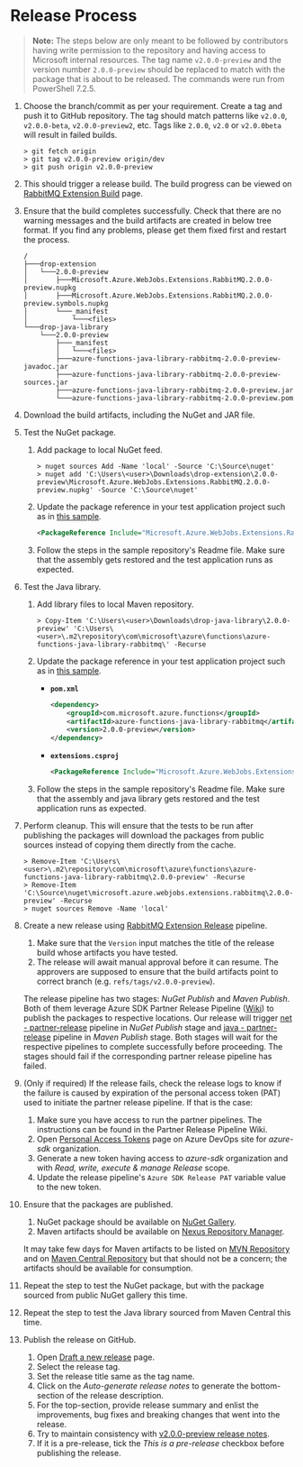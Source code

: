 # Release Process

> **Note:** The steps below are only meant to be followed by contributors having write permission to the repository and having access to Microsoft internal resources. The tag name `v2.0.0-preview` and the version number `2.0.0-preview` should be replaced to match with the package that is about to be released. The commands were run from PowerShell 7.2.5.

1. Choose the branch/commit as per your requirement. Create a tag and push it to GitHub repository. The tag should match patterns like `v2.0.0`, `v2.0.0-beta`, `v2.0.0-preview2`, etc. Tags like `2.0.0`, `v2.0` or `v2.0.0beta` will result in failed builds.

    ```console
    > git fetch origin
    > git tag v2.0.0-preview origin/dev
    > git push origin v2.0.0-preview
    ```

1. This should trigger a release build. The build progress can be viewed on [RabbitMQ Extension Build](https://dev.azure.com/azfunc/Azure%20Functions/_build?definitionId=48) page.

1. Ensure that the build completes successfully. Check that there are no warning messages and the build artifacts are created in below tree format. If you find any problems, please get them fixed first and restart the process.

    ```text
    /
    ├───drop-extension
    │   └───2.0.0-preview
    │       ├───Microsoft.Azure.WebJobs.Extensions.RabbitMQ.2.0.0-preview.nupkg
    │       ├───Microsoft.Azure.WebJobs.Extensions.RabbitMQ.2.0.0-preview.symbols.nupkg
    │       └───_manifest
    │           └───<files>
    └───drop-java-library
        └───2.0.0-preview
            ├───_manifest
            │   └───<files>
            ├───azure-functions-java-library-rabbitmq-2.0.0-preview-javadoc.jar
            ├───azure-functions-java-library-rabbitmq-2.0.0-preview-sources.jar
            ├───azure-functions-java-library-rabbitmq-2.0.0-preview.jar
            └───azure-functions-java-library-rabbitmq-2.0.0-preview.pom
    ```

1. Download the build artifacts, including the NuGet and JAR file.

1. Test the NuGet package.

    1. Add package to local NuGet feed.

        ```console
        > nuget sources Add -Name 'local' -Source 'C:\Source\nuget'
        > nuget add 'C:\Users\<user>\Downloads\drop-extension\2.0.0-preview\Microsoft.Azure.WebJobs.Extensions.RabbitMQ.2.0.0-preview.nupkg' -Source 'C:\Source\nuget'
        ```

    1. Update the package reference in your test application project such as in [this sample](https://github.com/JatinSanghvi/rabbitmq-functionapp).

        ```xml
        <PackageReference Include="Microsoft.Azure.WebJobs.Extensions.RabbitMQ" Version="2.0.0-preview" />
        ```

    1. Follow the steps in the sample repository's Readme file. Make sure that the assembly gets restored and the test application runs as expected.

1. Test the Java library.

    1. Add library files to local Maven repository.

        ```console
        > Copy-Item 'C:\Users\<user>\Downloads\drop-java-library\2.0.0-preview' 'C:\Users\<user>\.m2\repository\com\microsoft\azure\functions\azure-functions-java-library-rabbitmq\' -Recurse
        ```

    1. Update the package reference in your test application project such as in [this sample](https://github.com/JatinSanghvi/rabbitmq-java-functionapp).

        - **`pom.xml`**

            ```xml
            <dependency>
                <groupId>com.microsoft.azure.functions</groupId>
                <artifactId>azure-functions-java-library-rabbitmq</artifactId>
                <version>2.0.0-preview</version>
            </dependency>
            ```

        - **`extensions.csproj`**

            ```xml
            <PackageReference Include="Microsoft.Azure.WebJobs.Extensions.RabbitMQ" Version="2.0.0-preview" />
            ```

    1. Follow the steps in the sample repository's Readme file. Make sure that the assembly and java library gets restored and the test application runs as expected.

1. Perform cleanup. This will ensure that the tests to be run after publishing the packages will download the packages from public sources instead of copying them directly from the cache.

    ```console
    > Remove-Item 'C:\Users\<user>\.m2\repository\com\microsoft\azure\functions\azure-functions-java-library-rabbitmq\2.0.0-preview' -Recurse
    > Remove-Item 'C:\Source\nuget\microsoft.azure.webjobs.extensions.rabbitmq\2.0.0-preview' -Recurse
    > nuget sources Remove -Name 'local'
    ```

1. Create a new release using [RabbitMQ Extension Release](https://dev.azure.com/azfunc/Azure%20Functions/_release?definitionId=63) pipeline.

    1. Make sure that the `Version` input matches the title of the release build whose artifacts you have tested.
    1. The release will await manual approval before it can resume. The approvers are supposed to ensure that the build artifacts point to correct branch (e.g. `refs/tags/v2.0.0-preview`).

    The release pipeline has two stages: *NuGet Publish* and *Maven Publish*. Both of them leverage Azure SDK Partner Release Pipeline ([Wiki](https://dev.azure.com/azure-sdk/internal/_wiki/wikis/internal.wiki/1/Partner-Release-Pipeline)) to publish the packages to respective locations. Our release will trigger [net - partner-release](https://dev.azure.com/azure-sdk/internal/_build?definitionId=4442) pipeline in *NuGet Publish* stage and [java - partner-release](https://dev.azure.com/azure-sdk/internal/_build?definitionId=1809) pipeline in *Maven Publish* stage. Both stages will wait for the respective pipelines to complete successfully before proceeding. The stages should fail if the corresponding partner release pipeline has failed.

1. (Only if required) If the release fails, check the release logs to know if the failure is caused by expiration of the personal access token (PAT) used to initiate the partner release pipeline. If that is the case:

    1. Make sure you have access to run the partner pipelines. The instructions can be found in the Partner Release Pipeline Wiki.
    1. Open [Personal Access Tokens](https://dev.azure.com/azure-sdk/_usersSettings/tokens) page on Azure DevOps site for *azure-sdk* organization.
    1. Generate a new token having access to *azure-sdk* organization and with *Read, write, execute & manage Release* scope.
    1. Update the release pipeline's `Azure SDK Release PAT` variable value to the new token.

1. Ensure that the packages are published.

    1. NuGet package should be available on [NuGet Gallery](https://www.nuget.org/packages/Microsoft.Azure.WebJobs.Extensions.RabbitMQ).
    1. Maven artifacts should be available on [Nexus Repository Manager](https://oss.sonatype.org/#nexus-search;quick~azure-functions-java-library-rabbitmq).

    It may take few days for Maven artifacts to be listed on [MVN Repository](https://mvnrepository.com/artifact/com.microsoft.azure.functions/azure-functions-java-library-rabbitmq) and on [Maven Central Repository](https://search.maven.org/artifact/com.microsoft.azure.functions/azure-functions-java-library-rabbitmq) but that should not be a concern; the artifacts should be available for consumption.

1. Repeat the step to test the NuGet package, but with the package sourced from public NuGet gallery this time.
1. Repeat the step to test the Java library sourced from Maven Central this time.

1. Publish the release on GitHub.

    1. Open [Draft a new release](https://github.com/Azure/azure-functions-rabbitmq-extension/releases/new) page.
    1. Select the release tag.
    1. Set the release title same as the tag name.
    1. Click on the *Auto-generate release notes* to generate the bottom-section of the release description.
    1. For the top-section, provide release summary and enlist the improvements, bug fixes and breaking changes that went into the release.
    1. Try to maintain consistency with [v2.0.0-preview release notes](https://github.com/Azure/azure-functions-rabbitmq-extension/releases/tag/v2.0.0-preview).
    1. If it is a pre-release, tick the *This is a pre-release* checkbox before publishing the release.

